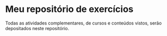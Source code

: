 # Meu repositório de exercícios

Todas as atividades complementares, de cursos e conteúdos vistos, serão depositados neste repositório.
